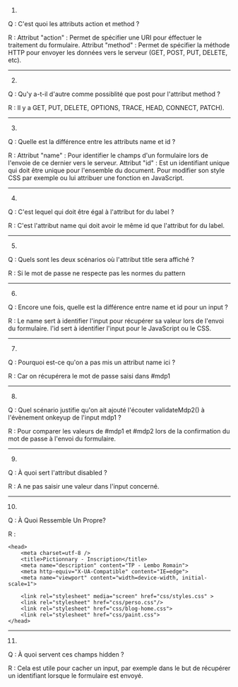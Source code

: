 
1)
Q :
C'est quoi les attributs action et method ?

R :
Attribut "action" : Permet de spécifier une URI pour éffectuer le traitement du formulaire.
Attribut "method" : Permet de spécifier la méthode HTTP pour envoyer les données vers le serveur (GET, POST, PUT, DELETE, etc).

<hr>

2)
Q :
Qu'y a-t-il d'autre comme possiblité que post pour l'attribut method ?

R :
Il y a GET, PUT, DELETE, OPTIONS, TRACE, HEAD, CONNECT, PATCH).

<hr>

3)
Q :
Quelle est la différence entre les attributs name et id ?

R :
Attribut "name" : Pour identifier le champs d'un formulaire lors de l'envoie de ce dernier vers le serveur.
Attribut "id" : Est un identifiant unique qui doit être unique pour l'ensemble du document. Pour modifier son style CSS par exemple ou lui attribuer une fonction en JavaScript.

<hr>

4)
Q :
C'est lequel qui doit être égal à l'attribut for du label ?

R :
C'est l'attribut name qui doit avoir le même id que l'attribut for du label.

<hr>

5)
Q :
Quels sont les deux scénarios où l'attribut title sera affiché ?

R :
Si le mot de passe ne respecte pas les normes du pattern

<hr>

6)
Q :
Encore une fois, quelle est la différence entre name et id pour un input ?

R :
Le name sert à identifier l'input pour récupérer sa valeur lors de l'envoi du formulaire.
l'id sert à identifier l'input pour le JavaScript ou le CSS.

<hr>

7)
Q :
Pourquoi est-ce qu'on a pas mis un attribut name ici ?

R :
Car on récupérera le mot de passe saisi dans #mdp1

<hr>

8)
Q :
Quel scénario justifie qu'on ait ajouté l'écouter validateMdp2() à l'évènement onkeyup de l'input mdp1 ?

R :
Pour comparer les valeurs de #mdp1 et #mdp2 lors de la confirmation du mot de passe à l'envoi du formulaire.

<hr>

9)
Q :
À quoi sert l'attribut disabled ?

R :
A ne pas saisir une valeur dans l'input concerné.

<hr>

10)
Q :
À Quoi Ressemble Un <Head> Propre?


R :
```
<head>
	<meta charset=utf-8 />
	<title>Pictionnary - Inscription</title>
	<meta name="description" content="TP - Lembo Romain">
	<meta http-equiv="X-UA-Compatible" content="IE=edge">
	<meta name="viewport" content="width=device-width, initial-scale=1">

	<link rel="stylesheet" media="screen" href="css/styles.css" >
	<link rel="stylesheet" href="css/perso.css"/>
	<link rel="stylesheet" href="css/blog-home.css">
	<link rel="stylesheet" href="css/paint.css">
</head>
```
<hr>

11)
Q :
À quoi servent ces champs hidden ?

R :
Cela est utile pour cacher un input, par exemple dans le but de récupérer un identifiant lorsque le formulaire est envoyé.


